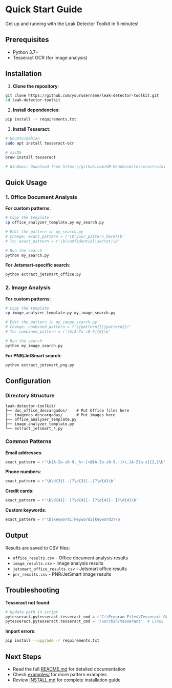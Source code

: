 # Quick Start Guide

Get up and running with the Leak Detector Toolkit in 5 minutes!

## Prerequisites

- Python 3.7+
- Tesseract OCR (for image analysis)

## Installation

1. **Clone the repository**:
```bash
git clone https://github.com/yourusername/leak-detector-toolkit.git
cd leak-detector-toolkit
```

2. **Install dependencies**:
```bash
pip install -r requirements.txt
```

3. **Install Tesseract**:
```bash
# Ubuntu/Debian
sudo apt install tesseract-ocr

# macOS
brew install tesseract

# Windows: Download from https://github.com/UB-Mannheim/tesseract/wiki
```

## Quick Usage

### 1. Office Document Analysis

**For custom patterns**:
```bash
# Copy the template
cp office_analyzer_template.py my_search.py

# Edit the pattern in my_search.py
# Change: exact_pattern = r'\b(your_pattern_here)\b'
# To: exact_pattern = r'\b(confidential|secret)\b'

# Run the search
python my_search.py
```

**For Jetsmart-specific search**:
```bash
python extract_jetsmart_office.py
```

### 2. Image Analysis

**For custom patterns**:
```bash
# Copy the template
cp image_analyzer_template.py my_image_search.py

# Edit the pattern in my_image_search.py
# Change: combined_pattern = f'({pattern1}|{pattern2})'
# To: combined_pattern = r'\b[A-Za-z0-9]{6}\b'

# Run the search
python my_image_search.py
```

**For PNR/JetSmart search**:
```bash
python extract_jetsmart_png.py
```

## Configuration

### Directory Structure
```
leak-detector-toolkit/
├── doc_office_descargados/    # Put Office files here
├── imagenes_descargadas/      # Put images here
├── office_analyzer_template.py
├── image_analyzer_template.py
└── extract_jetsmart_*.py
```

### Common Patterns

**Email addresses**:
```python
exact_pattern = r'\b[A-Za-z0-9._%+-]+@[A-Za-z0-9.-]+\.[A-Z|a-z]{2,}\b'
```

**Phone numbers**:
```python
exact_pattern = r'\b\d{3}[-.]?\d{3}[-.]?\d{4}\b'
```

**Credit cards**:
```python
exact_pattern = r'\b\d{4}[- ]?\d{4}[- ]?\d{4}[- ]?\d{4}\b'
```

**Custom keywords**:
```python
exact_pattern = r'\b(keyword1|keyword2|keyword3)\b'
```

## Output

Results are saved to CSV files:
- `office_results.csv` - Office document analysis results
- `image_results.csv` - Image analysis results
- `jetsmart_office_results.csv` - Jetsmart office results
- `pnr_results.csv` - PNR/JetSmart image results

## Troubleshooting

**Tesseract not found**:
```python
# Update path in script
pytesseract.pytesseract.tesseract_cmd = r'C:\Program Files\Tesseract-OCR\tesseract.exe'  # Windows
pytesseract.pytesseract.tesseract_cmd = '/usr/bin/tesseract'  # Linux
```

**Import errors**:
```bash
pip install --upgrade -r requirements.txt
```

## Next Steps

- Read the full [README.md](README.md) for detailed documentation
- Check [examples/](examples/) for more pattern examples
- Review [INSTALL.md](INSTALL.md) for complete installation guide 